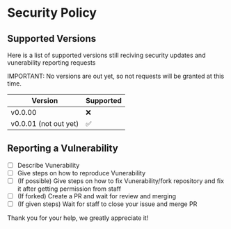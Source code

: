 # Security Policy

## Supported Versions

Here is a list of supported versions still reciving security updates and vunerability reporting requests

IMPORTANT: No versions are out yet, so not requests will be granted at this time. 

| Version | Supported          |
| ------- | ------------------ |
| v0.0.00 | :x:                |
| v0.0.01 (not out yet) | :white_check_mark: |

## Reporting a Vulnerability

- [ ] Describe Vunerability
- [ ] Give steps on how to reproduce Vunerability
- [ ] (If possible) Give steps on how to fix Vunerability/fork repository and fix it after getting permission from staff
- [ ] (If forked) Create a PR and wait for review and merging
- [ ] (If given steps) Wait for staff to close your issue and merge PR

Thank you for your help, we greatly appreciate it!
